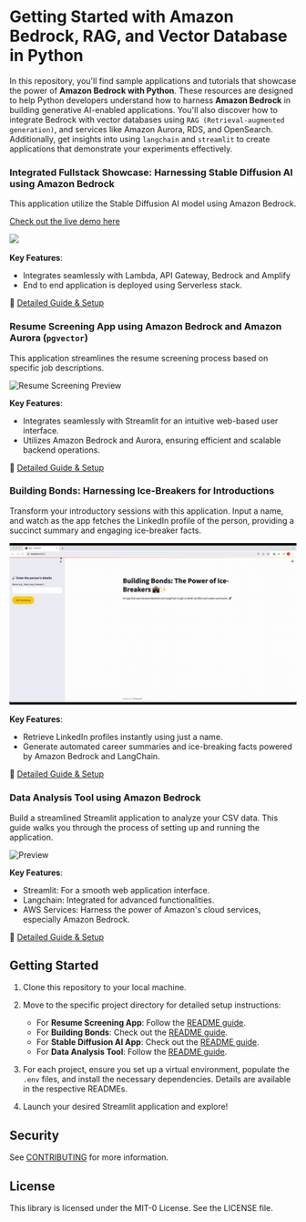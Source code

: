 # **Getting Started with Amazon Bedrock, RAG, and Vector Database in Python** 

In this repository, you'll find sample applications and tutorials that showcase the power of **Amazon Bedrock with Python**. These resources are designed to help Python developers understand how to harness **Amazon Bedrock** in building generative AI-enabled applications. You'll also discover how to integrate Bedrock with vector databases using `RAG (Retrieval-augmented generation)`, and services like Amazon Aurora, RDS, and OpenSearch. Additionally, get insights into using `langchain` and `streamlit` to create applications that demonstrate your experiments effectively.

### **Integrated Fullstack Showcase: Harnessing Stable Diffusion AI using Amazon Bedrock**

This application utilize the Stable Diffusion AI model using Amazon Bedrock. 

[Check out the live demo here](https://main.d1zbstr6nltjhw.amplifyapp.com/)

![](image-generation-node-js-app/img/img-gen.gif)

**Key Features**:
- Integrates seamlessly with Lambda, API Gateway, Bedrock and Amplify
- End to end application is deployed using Serverless stack.

📖 [Detailed Guide & Setup](image-generation-node-js-app//README.md)

### **Resume Screening App using Amazon Bedrock and Amazon Aurora (`pgvector`)** 

This application streamlines the resume screening process based on specific job descriptions. 

![Resume Screening Preview](resume-screening-app/Resume-Screener.gif)

**Key Features**:
- Integrates seamlessly with Streamlit for an intuitive web-based user interface.
- Utilizes Amazon Bedrock and Aurora, ensuring efficient and scalable backend operations.

📖 [Detailed Guide & Setup](resume-screening-app/README.md)

### **Building Bonds: Harnessing Ice-Breakers for Introductions**

Transform your introductory sessions with this application. Input a name, and watch as the app fetches the LinkedIn profile of the person, providing a succinct summary and engaging ice-breaker facts. 

![Building Bonds Preview](building-bonds/boundbuilding.gif)

**Key Features**:
- Retrieve LinkedIn profiles instantly using just a name.
- Generate automated career summaries and ice-breaking facts powered by Amazon Bedrock and LangChain.

📖 [Detailed Guide & Setup](building-bonds/README.md)

### **Data Analysis Tool using Amazon Bedrock**

Build a streamlined Streamlit application to analyze your CSV data. This guide walks you through the process of setting up and running the application.

![Preview](data-analysis-tool/da.gif)

**Key Features**:
- Streamlit: For a smooth web application interface.
- Langchain: Integrated for advanced functionalities.
- AWS Services: Harness the power of Amazon's cloud services, especially Amazon Bedrock.

📖 [Detailed Guide & Setup](data-analysis-tool/README.md)

## **Getting Started** 

1. Clone this repository to your local machine.

2. Move to the specific project directory for detailed setup instructions:
    - For **Resume Screening App**: Follow the [README guide](resume-screening-app/README.md).
    - For **Building Bonds**: Check out the [README guide](building-bonds/README.md).
    - For **Stable Diffusion AI App**: Check out the [README guide](image-generation-node-js-app/README.md).
    - For **Data Analysis Tool**: Follow the [README guide](llm-rag-vectordb-python/data-analysis-tool/README.md).

3. For each project, ensure you set up a virtual environment, populate the `.env` files, and install the necessary dependencies. Details are available in the respective READMEs.

4. Launch your desired Streamlit application and explore!

## **Security**

See [CONTRIBUTING](CONTRIBUTING.md#security-issue-notifications) for more information.

## **License**

This library is licensed under the MIT-0 License. See the LICENSE file.

